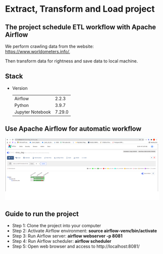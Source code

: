 # Extract, Transform and Load project

## The project schedule ETL workflow with Apache Airflow

We perform crawling data from the website: https://www.worldometers.info/, 

Then transform data for rightness and save data to local machine.

## Stack
* Version <table>

    <tr>
        <td>Airflow</td>
        <td>2.2.3</td>
    </tr>
    <tr>
        <td>Python</td>
        <td>3.9.7</td>
    </tr>
    <tr>
        <td>Jupyter Notebook</td>
        <td>7.29.0</td>
    </tr>
   </table>
   
## Use Apache Airflow for automatic workflow

<img src='instruction/img.PNG' alt='result in there'></img>

## Guide to run the project
* Step 1: Clone the project into your computer
* Step 2: Activate Airflow environment: <b>source airflow-venv/bin/activate</b>
* Step 3: Run Airflow server: <b>airflow webserver -p 8081</b>
* Step 4: Run Airflow scheduler: <b>airflow scheduler</b>
* Step 5: Open web browser and access to http://localhost:8081/
